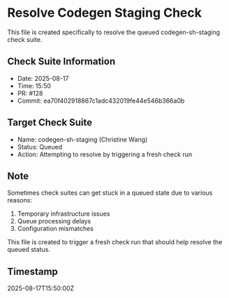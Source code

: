 # Resolve Codegen Staging Check

This file is created specifically to resolve the queued codegen-sh-staging check suite.

## Check Suite Information
- Date: 2025-08-17
- Time: 15:50
- PR: #128
- Commit: ea70f402918867c1adc432019fe44e546b366a0b

## Target Check Suite
- Name: codegen-sh-staging (Christine Wang)
- Status: Queued
- Action: Attempting to resolve by triggering a fresh check run

## Note
Sometimes check suites can get stuck in a queued state due to various reasons:
1. Temporary infrastructure issues
2. Queue processing delays
3. Configuration mismatches

This file is created to trigger a fresh check run that should help resolve the queued status.

## Timestamp
2025-08-17T15:50:00Z


